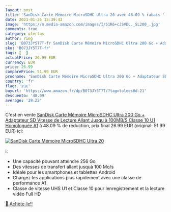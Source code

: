 ```yaml
---
layout: post
title: 'SanDisk Carte Mémoire MicroSDHC Ultra 20 avec 48.09 % rabais '
date: 2021-01-25 15:39:43
image: 'https://m.media-amazon.com/images/I/51R6+cJSVDL._SL200_.jpg'
comments: true
category: ofertas
author: ring
slug: 'B073JY5T7T-fr SanDisk Carte Mémoire MicroSDHC Ultra 200 Go + Adaptateur...'
sku: 'B073JY5T7T-fr'
tags: [  ]
actualPrice: 26.99 EUR
currency: EUR
price: 26.99
comparePrice: 51.99 EUR
prodname: 'SanDisk Carte Mémoire MicroSDHC Ultra 200 Go + Adaptateur SD  Vitesse de Lecture Allant Jusqu à 100MB/S  Classe 10  U1  Homologuée A1'
country: 'fr'
flag: '🇫🇷'
buyurl: 'https://www.amazon.fr/dp/B073JY5T7T/?tag=tolees0d-21'
descuento: '48.09'
average: '29.22'
---
```


C'est en vente [SanDisk Carte Mémoire MicroSDHC Ultra 200 Go + Adaptateur SD  Vitesse de Lecture Allant Jusqu à 100MB/S  Classe 10  U1  Homologuée A1](https://www.amazon.fr/dp/B073JY5T7T/?tag=tolees0d-21)  à  48.09 % de réduction, prix final  26.99 EUR (original: 51.99 EUR) ici:

[![SanDisk Carte Mémoire MicroSDHC Ultra 20](https://m.media-amazon.com/images/I/51R6+cJSVDL._SL200_.jpg)](https://www.amazon.fr/dp/B073JY5T7T/?tag=tolees0d-21)

ℹ️:

- Une capacité pouvant atteindre 256 Go
- Des vitesses de transfert allant jusquà 100 Mo/s
- Idéale pour les smartphones et tablettes Android
- Chargez les applications plus rapidement avec une classe de performance A1
- Classe de vitesse UHS U1 et Classe 10 pour lenregistrement et la lecture vidéo Full HD

[🛒 Achète-le!!](https://www.amazon.fr/dp/B073JY5T7T/?tag=tolees0d-21)
